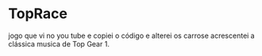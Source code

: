 # TopRace
 jogo que vi no you tube e copiei o código e alterei os carrose acrescentei a clássica musica de Top Gear 1.
